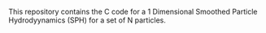 This repository contains the C code for a 1 Dimensional Smoothed Particle Hydrodyynamics (SPH) for a set of N particles.

